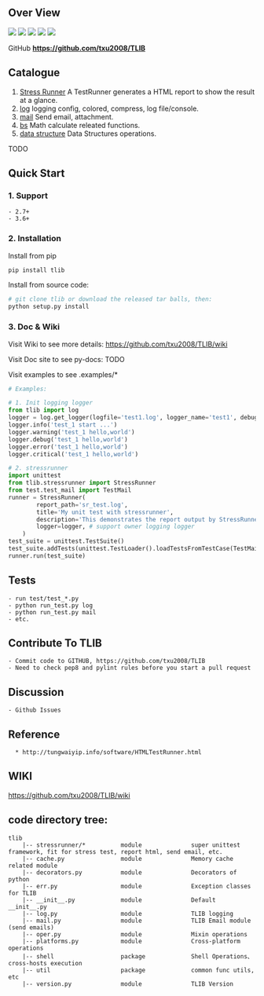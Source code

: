 ## **Over View**
[![](https://img.shields.io/badge/Project-TLIB-yellow.svg)]() 
[![](https://img.shields.io/badge/Python-2.7-green.svg)]() 
[![](https://img.shields.io/badge/Python-3.6-green.svg)]() 
[![](https://img.shields.io/badge/Email-tao.xu2008@outlook.com-red.svg)]() 
[![](https://img.shields.io/badge/Blog-https://txu2008.github.io-red.svg)]()

GitHub **https://github.com/txu2008/TLIB**

## Catalogue

01. [Stress Runner](https://github.com/txu2008/TLIB/tree/master/tlib/stressrunner) A TestRunner generates a HTML report to show the result at a glance.
02. [log](https://github.com/txu2008/TLIB/blob/master/tlib/log) logging config, colored, compress, log file/console.
03. [mail](https://github.com/txu2008/TLIB/blob/master/tlib/mail) Send email, attachment.
04. [bs](https://github.com/txu2008/TLIB/blob/master/tlib/bs) Math calculate releated functions.
05. [data structure](https://github.com/txu2008/TLIB/blob/master/tlib/data_structure) Data Structures operations.

TODO

## Quick Start

### 1. Support
    - 2.7+
    - 3.6+

### 2. Installation

Install from pip

```bash
pip install tlib
```

Install from source code:

```bash
# git clone tlib or download the released tar balls, then:
python setup.py install
```

### 3. Doc & Wiki

Visit Wiki to see more details: https://github.com/txu2008/TLIB/wiki

Visit Doc site to see py-docs: TODO

Visit examples to see .examples/*

```python
# Examples:

# 1. Init logging logger
from tlib import log
logger = log.get_logger(logfile='test1.log', logger_name='test1', debug=True, reset_logger=True)
logger.info('test_1 start ...')
logger.warning('test_1 hello,world')
logger.debug('test_1 hello,world')
logger.error('test_1 hello,world')
logger.critical('test_1 hello,world')

# 2. stressrunner
import unittest
from tlib.stressrunner import StressRunner
from test.test_mail import TestMail
runner = StressRunner(
        report_path='sr_test.log',
        title='My unit test with stressrunner',
        description='This demonstrates the report output by StressRunner.',
        logger=logger, # support owner logging logger
    )
test_suite = unittest.TestSuite()
test_suite.addTests(unittest.TestLoader().loadTestsFromTestCase(TestMail))
runner.run(test_suite)

```


## Tests
    - run test/test_*.py
    - python run_test.py log
    - python run_test.py mail
    - etc.

## Contribute To TLIB
    - Commit code to GITHUB, https://github.com/txu2008/TLIB
    - Need to check pep8 and pylint rules before you start a pull request

## Discussion
    - Github Issues

## Reference
      * http://tungwaiyip.info/software/HTMLTestRunner.html

## WIKI
https://github.com/txu2008/TLIB/wiki

## code directory tree:

```text
tlib
    |-- stressrunner/*          module              super unittest framework, fit for stress test, report html, send email, etc.
    |-- cache.py                module              Memory cache related module
    |-- decorators.py           module              Decorators of python
    |-- err.py                  module              Exception classes for TLIB
    |-- __init__.py             module              Default __init__.py
    |-- log.py                  module              TLIB logging
    |-- mail.py                 module              TLIB Email module (send emails)
    |-- oper.py                 module              Mixin operations
    |-- platforms.py            module              Cross-platform operations
    |-- shell                   package             Shell Operations、cross-hosts execution
    |-- util                    package             common func utils, etc
    |-- version.py              module              TLIB Version
```
